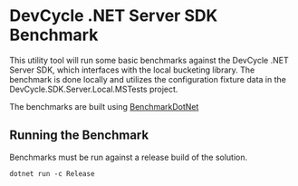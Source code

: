 # DevCycle .NET Server SDK Benchmark 

This utility tool will run some basic benchmarks against the DevCycle .NET Server SDK, which interfaces with the local bucketing library. The benchmark is done locally and utilizes the configuration fixture data in the DevCycle.SDK.Server.Local.MSTests project.  

The benchmarks are built using [BenchmarkDotNet](https://benchmarkdotnet.org/articles/overview.html)

## Running the Benchmark

Benchmarks must be run against a release build of the solution.

    dotnet run -c Release




